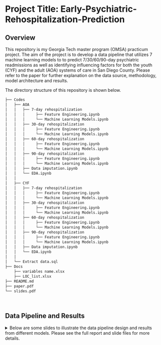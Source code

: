 # Project Title: Early-Psychiatric-Rehospitalization-Prediction

## Overview
This repository is my Georgia Tech master program (OMSA) practicum project. 
The aim of the project is to develop a data pipeline that utilizes 7 machine learning models to to predict 7/30/60/90-day psychiatric readmissions as well as identifying influencing factors for both the youth (CYF) and the adult (AOA) systems of care in San Diego County. Please refer to the paper for further explanation on the data source, methodology, model architecture and results.

The directory structure of this repository is shown below.
```
├── Codes
│   ├── AOA
│   │   ├── 7-day rehospitalization
│   │   │     ├── Feature Engineering.ipynb
│   │	│     └── Machine Learning Models.ipynb 
│   │   ├── 30-day rehospitalization
│   │	│     ├── Feature Engineering.ipynb
│   │	│     └── Machine Learning Models.ipynb
│   │   ├── 60-day rehospitalization
│   │	│     ├── Feature Engineering.ipynb
│   │	│     └── Machine Learning Models.ipynb
│   │   ├── 90-day rehospitalization
│   │   │     ├── Feature Engineering.ipynb
│   │	│     └── Machine Learning Models.ipynb
│   │   ├── Data imputation.ipynb
│   │   └── EDA.ipynb
│   │   
│   ├── CYF
│   │   ├── 7-day rehospitalization
│   │   │     ├── Feature Engineering.ipynb
│   │	│     └── Machine Learning Models.ipynb 
│   │   ├── 30-day rehospitalization
│   │	│     ├── Feature Engineering.ipynb
│   │	│     └── Machine Learning Models.ipynb
│   │   ├── 60-day rehospitalization
│   │	│     ├── Feature Engineering.ipynb
│   │	│     └── Machine Learning Models.ipynb
│   │   ├── 90-day rehospitalization
│   │   │     ├── Feature Engineering.ipynb
│   │	│     └── Machine Learning Models.ipynb
│   │   ├── Data imputation.ipynb
│   │   └── EDA.ipynb 
│   │   
│   └── Extract data.sql
├── Docs
    ├── variables name.xlsx
    ├── LOC_list.xlsx   
├── README.md
├── paper.pdf
└── slides.pdf



```

## Data Pipeline and Results

<details>
  <summary>Below are some slides to illustrate the data pipeline design and results from different models. Please see the full report and slide files for more details.</summary>
  <img src="pics/Predictive_model_pipeline.png" name="Supervised Learning Model Procedure">
  <img src="pics/feature_engineering.png" name="Data Processing">
  <img src="pics/feature_engineering2.png" name="Feature Engineering">
  <img src="pics/modeling.png" name="Modeling">
  <img src="pics/CYFresults.png" name="CYF Results">
  <img src="pics/AOAresult.png" name="AOA Results">
  <img src="pics/Summary_findings.png" name="Summary of Findings">
</details>

